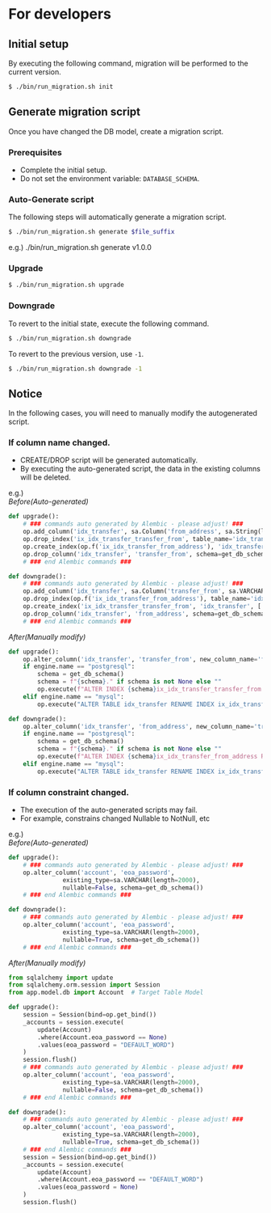 # For developers

## Initial setup

By executing the following command, migration will be performed to the current version.

```bash
$ ./bin/run_migration.sh init
```

## Generate migration script

Once you have changed the DB model, create a migration script.

### Prerequisites
* Complete the initial setup.
* Do not set the environment variable: `DATABASE_SCHEMA`.

### Auto-Generate script

The following steps will automatically generate a migration script.

```bash
$ ./bin/run_migration.sh generate $file_suffix
```
e.g.) ./bin/run_migration.sh generate v1.0.0

### Upgrade

```bash
$ ./bin/run_migration.sh upgrade
```

### Downgrade

To revert to the initial state, execute the following command.

```bash
$ ./bin/run_migration.sh downgrade
```

To revert to the previous version, use `-1`.

```bash
$ ./bin/run_migration.sh downgrade -1
```

## Notice
In the following cases, you will need to manually modify the autogenerated script.

### If column name changed.

* CREATE/DROP script will be generated automatically.
* By executing the auto-generated script, the data in the existing columns will be deleted.

e.g.)  
*Before(Auto-generated)*
```python
def upgrade():
    # ### commands auto generated by Alembic - please adjust! ###
    op.add_column('idx_transfer', sa.Column('from_address', sa.String(length=42), nullable=True), schema=get_db_schema())
    op.drop_index('ix_idx_transfer_transfer_from', table_name='idx_transfer', schema=get_db_schema())
    op.create_index(op.f('ix_idx_transfer_from_address'), 'idx_transfer', ['from_address'], unique=False, schema=get_db_schema())
    op.drop_column('idx_transfer', 'transfer_from', schema=get_db_schema())
    # ### end Alembic commands ###

def downgrade():
    # ### commands auto generated by Alembic - please adjust! ###
    op.add_column('idx_transfer', sa.Column('transfer_from', sa.VARCHAR(length=42), autoincrement=False, nullable=True), schema=get_db_schema())
    op.drop_index(op.f('ix_idx_transfer_from_address'), table_name='idx_transfer', schema=get_db_schema())
    op.create_index('ix_idx_transfer_transfer_from', 'idx_transfer', ['transfer_from'], unique=False, schema=get_db_schema())
    op.drop_column('idx_transfer', 'from_address', schema=get_db_schema())
    # ### end Alembic commands ###
```

*After(Manually modify)*
```python
def upgrade():
    op.alter_column('idx_transfer', 'transfer_from', new_column_name='from_address', existing_type=sa.String(length=42), schema=get_db_schema())
    if engine.name == "postgresql":
        schema = get_db_schema()
        schema = f"{schema}." if schema is not None else ""
        op.execute(f"ALTER INDEX {schema}ix_idx_transfer_transfer_from RENAME TO ix_idx_transfer_from_address")
    elif engine.name == "mysql":
        op.execute("ALTER TABLE idx_transfer RENAME INDEX ix_idx_transfer_transfer_from TO ix_idx_transfer_from_address")

def downgrade():
    op.alter_column('idx_transfer', 'from_address', new_column_name='transfer_from', existing_type=sa.String(length=42), schema=get_db_schema())
    if engine.name == "postgresql":
        schema = get_db_schema()
        schema = f"{schema}." if schema is not None else ""
        op.execute(f"ALTER INDEX {schema}ix_idx_transfer_from_address RENAME TO ix_idx_transfer_transfer_from")
    elif engine.name == "mysql":
        op.execute("ALTER TABLE idx_transfer RENAME INDEX ix_idx_transfer_transfer_from TO ix_idx_transfer_from_address")
```

### If column constraint changed.

* The execution of the auto-generated scripts may fail.
* For example, constrains changed Nullable to NotNull, etc

e.g.)  
*Before(Auto-generated)*
```python
def upgrade():
    # ### commands auto generated by Alembic - please adjust! ###
    op.alter_column('account', 'eoa_password',
               existing_type=sa.VARCHAR(length=2000),
               nullable=False, schema=get_db_schema())
    # ### end Alembic commands ###

def downgrade():
    # ### commands auto generated by Alembic - please adjust! ###
    op.alter_column('account', 'eoa_password',
               existing_type=sa.VARCHAR(length=2000),
               nullable=True, schema=get_db_schema())
    # ### end Alembic commands ###
```

*After(Manually modify)*
```python
from sqlalchemy import update
from sqlalchemy.orm.session import Session
from app.model.db import Account  # Target Table Model

def upgrade():
    session = Session(bind=op.get_bind())
    _accounts = session.execute(
        update(Account)
        .where(Account.eoa_password == None)
        .values(eoa_password = "DEFAULT_WORD")
    )
    session.flush()
    # ### commands auto generated by Alembic - please adjust! ###
    op.alter_column('account', 'eoa_password',
               existing_type=sa.VARCHAR(length=2000),
               nullable=False, schema=get_db_schema())
    # ### end Alembic commands ###

def downgrade():
    # ### commands auto generated by Alembic - please adjust! ###
    op.alter_column('account', 'eoa_password',
               existing_type=sa.VARCHAR(length=2000),
               nullable=True, schema=get_db_schema())
    # ### end Alembic commands ###
    session = Session(bind=op.get_bind())
    _accounts = session.execute(
        update(Account)
        .where(Account.eoa_password == "DEFAULT_WORD")
        .values(eoa_password = None)
    )
    session.flush()
```
